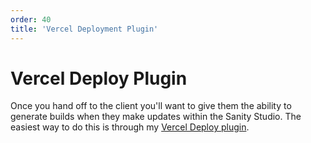 ```yaml
---
order: 40
title: 'Vercel Deployment Plugin'
---
```


# Vercel Deploy Plugin

Once you hand off to the client you'll want to give them the ability to generate builds when they make updates within the Sanity Studio. The easiest way to do this is through my [Vercel Deploy plugin](https://github.com/ndimatteo/sanity-plugin-vercel-deploy).
